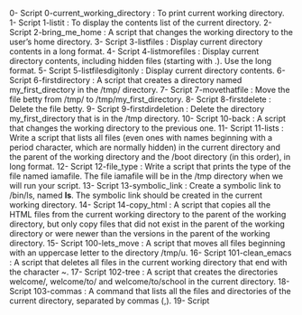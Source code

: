 0- Script 0-current_working_directory : To print current working directory.
1- Script 1-listit : To display the contents list of the current directory.
2- Script 2-bring_me_home : A script that changes the working directory to the user’s home directory.
3- Script 3-listfiles : Display current directory contents in a long format.
4- Script 4-listmorefiles : Display current directory contents, including hidden files (starting with .). Use the long format.
5- Script 5-listfilesdigitonly : Display current directory contents.
6- Script 6-firstdirectory : A script that creates a directory named my_first_directory in the /tmp/ directory.
7- Script 7-movethatfile : Move the file betty from /tmp/ to /tmp/my_first_directory.
8- Script 8-firstdelete : Delete the file betty.
9- Script 9-firstdirdeletion : Delete the directory my_first_directory that is in the /tmp directory.
10- Script 10-back : A script that changes the working directory to the previous one.
11- Script 11-lists : Write a script that lists all files (even ones with names beginning with a period character, which are normally hidden) in the current directory and the parent of the working directory and the /boot directory (in this order), in long format.
12- Script 12-file_type : Write a script that prints the type of the file named iamafile. The file iamafile will be in the /tmp directory when we will run your script.
13- Script 13-symbolic_link : Create a symbolic link to /bin/ls, named __ls__. The symbolic link should be created in the current working directory.
14- Script 14-copy_html : A script that copies all the HTML files from the current working directory to the parent of the working directory, but only copy files that did not exist in the parent of the working directory or were newer than the versions in the parent of the working directory.
15- Script 100-lets_move : A script that moves all files beginning with an uppercase letter to the directory /tmp/u.
16- Script 101-clean_emacs : A script that deletes all files in the current working directory that end with the character ~.
17- Script 102-tree : A script that creates the directories welcome/, welcome/to/ and welcome/to/school in the current directory.
18- Script 103-commas : A command that lists all the files and directories of the current directory, separated by commas (,).
19- Script 